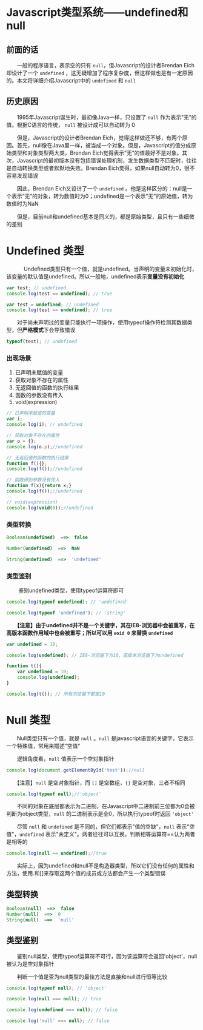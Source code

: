 ﻿# Javascript类型系统——undefined和null

## 前面的话

　　一般的程序语言，表示空的只有 `null`，但Javascript的设计者Brendan Eich却设计了一个 `undefined` ，这无疑增加了程序复杂度，但这样做也是有一定原因的。本文将详细介绍Javascript中的 `undefined` 和 `null`


## 历史原因

　　1995年Javascript诞生时，最初像Java一样，只设置了 `null` 作为表示”无”的值。根据C语言的传统， `null` 被设计成可以自动转为 0

　　但是，Javascript的设计者Brendan Eich，觉得这样做还不够，有两个原因。首先，null像在Java里一样，被当成一个对象。但是，Javascript的值分成原始类型和对象类型两大类，Brendan Eich觉得表示”无”的值最好不是对象。其次，Javascript的最初版本没有包括错误处理机制，发生数据类型不匹配时，往往是自动转换类型或者默默地失败。Brendan Eich觉得，如果null自动转为0，很不容易发现错误

　　因此，Brendan Eich又设计了一个 `undefined` 。他是这样区分的：null是一个表示”无”的对象，转为数值时为0；undefined是一个表示”无”的原始值，转为数值时为NaN

　　但是，目前null和undefined基本是同义的，都是原始类型，且只有一些细微的差别

# Undefined 类型
　
　　Undefined类型只有一个值，就是undefined。当声明的变量未初始化时，该变量的默认值是undefined。所以一般地，undefined表示**变量没有初始化**

```javascript
var test; // undefined
console.log(test == undefined); // true

var test = undefined; // undefined
console.log(test == undefined); // true
```

　　对于尚未声明过的变量只能执行一项操作，使用typeof操作符检测其数据类型，但**严格模式**下会导致错误

```javascript
typeof(test); // undefined
```

### 出现场景

 1. 已声明未赋值的变量
 2. 获取对象不存在的属性
 3. 无返回值的函数的执行结果
 4. 函数的参数没有传入
 5. void(expression)

```javascript
// 已声明未赋值的变量
var i;
console.log(i); // undefined

// 获取对象不存在的属性
var o = {};
console.log(o.p);//undefined

// 无返回值的函数的执行结果
function f(){};
console.log(f());//undefined

// 函数得到参数没有传入
function f(x){return x;}
console.log(f());//undefined

// void(expression)
console.log(void(0));//undefined
```

### 类型转换

```javascript
Boolean(undefined)  ==>  false 

Number(undefined)  ==>  NaN

String(undefined)  ==>  'undefined'
```

### 类型鉴别

　　 鉴别undefined类型，使用typeof运算符即可

```javascript
console.log(typeof undefined); // 'undefined'

console.log(typeof 'undefined'); // 'string'
```

　　**【注意】由于undefined并不是一个关键字，其在IE8-浏览器中会被重写，在高版本函数作用域中也会被重写；所以可以用 `void 0` 来替换 `undefined`**

```javascript
var undefined = 10;

console.log(undefined); // IE8-浏览器下为10，高版本浏览器下为undefined

function t(){
    var undefined = 10;
    console.log(undefined);
}

console.log(t()); // 所有浏览器下都是10
```

# Null 类型

　　Null类型只有一个值，就是 `null` 。`null` 是javascript语言的关键字，它表示一个特殊值，常用来描述"空值"

　　逻辑角度看，`null` 值表示一个空对象指针

```javascript
console.log(document.getElementById('test'));//null
```

　　【注意】`null` 是空对象指针，而 `[]` 是空数组，`{}` 是空对象，三者不相同

```javascript
console.log(typeof null);//'object'
```

　　不同的对象在底层都表示为二进制，在Javascript中二进制前三位都为0会被判断为object类型，`null` 的二进制表示是全0，所以执行typeof时返回 `'object'`

　　尽管 `null` 和 `undefined` 是不同的，但它们都表示"值的空缺"，`null` 表示"空值"，`undefined` 表示"未定义"。两者往往可以互换。判断相等运算符==认为两者是相等的

```javascript
console.log(null == undefined);//true
```

　　实际上，因为undefined和null不是构造器类型，所以它们没有任何的属性和方法，使用.和[]来存取这两个值的成员或方法都会产生一个类型错误

## 类型转换

```javascript
Boolean(null)  ==>  false
Number(null)  ==>  0
String(null)  ==>  'null'
```

## 类型鉴别

　　鉴别null类型，使用typeof运算符不可行，因为该运算符会返回'object'，null被认为是空对象指针

　　判断一个值是否为null类型的最佳方法是直接和null进行恒等比较

```javascript
console.log(typeof null); // 'object'

console.log(null === null); // true

console.log(undefined === null); // false

console.log('null' === null); // false
```




